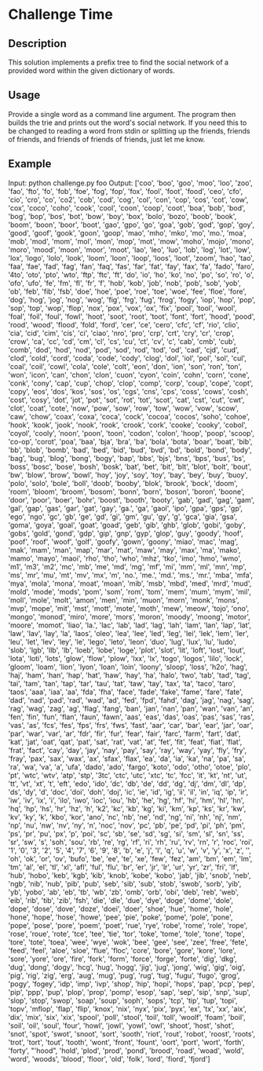 # Challenge Time

## Description
This solution implements a prefix tree to find the social network of a provided word within the given dictionary of words.

## Usage
Provide a single word as a command line argument. The program then builds the trie and prints out the word's social network. If you need this to be changed to reading a word from stdin or splitting up the friends, friends of friends, and friends of friends of friends, just let me know.

## Example
Input: python challenge.py foo
Output: ['coo', 'boo', 'goo', 'moo', 'loo', 'zoo', 'fao', 'fto', 'fo', 'fob', 'foe', 'fog', 'fop', 'fox', 'fool', 'foot', 'food', 'ceo', 'cfo', 'cio', 'cro', 'co', 'co2', 'cob', 'cod', 'cog', 'col', 'con', 'cop', 'cos', 'cot', 'cow', 'cox', 'coco', 'coho', 'cook', 'cool', 'coon', 'coop', 'coot', 'boa', 'bob', 'bod', 'bog', 'bop', 'bos', 'bot', 'bow', 'boy', 'box', 'bolo', 'bozo', 'boob', 'book', 'boom', 'boon', 'boor', 'boot', 'gao', 'gpo', 'go', 'goa', 'gob', 'god', 'gop', 'goy', 'good', 'goof', 'gook', 'goon', 'goop', 'mao', 'mho', 'mko', 'mo', 'mo.', 'moa', 'mob', 'mod', 'mom', 'mol', 'mon', 'mop', 'mot', 'mow', 'moho', 'mojo', 'mono', 'moro', 'mood', 'moon', 'moor', 'moot', 'lao', 'leo', 'luo', 'lob', 'log', 'lot', 'low', 'lox', 'logo', 'lolo', 'look', 'loom', 'loon', 'loop', 'loos', 'loot', 'zoom', 'hao', 'tao', 'faa', 'fae', 'fad', 'fag', 'fan', 'faq', 'fas', 'far', 'fat', 'fay', 'fax', 'fa', 'fado', 'faro', '4to', 'oto', 'pto', 'wto', 'ftp', 'ftc', 'ft', 'do', 'io', 'ho', 'ko', 'no', 'po', 'so', 'ro', 'o', 'ofo', 'ufo', 'fe', 'fm', 'fl', 'fr', 'f', 'hob', 'kob', 'job', 'nob', 'pob', 'sob', 'yob', 'ob', 'feb', 'fib', 'fsb', 'doe', 'hoe', 'poe', 'roe', 'toe', 'woe', 'fee', 'floe', 'fore', 'dog', 'hog', 'jog', 'nog', 'wog', 'fig', 'frg', 'fug', 'frog', 'fogy', 'iop', 'hop', 'pop', 'sop', 'top', 'wop', 'flop', 'nox', 'pox', 'vox', 'ox', 'fix', 'pool', 'tool', 'wool', 'foal', 'foil', 'foul', 'fowl', 'hoot', 'soot', 'root', 'toot', 'font', 'fort', 'hood', 'pood', 'rood', 'wood', 'flood', 'fold', 'ford', 'cer', 'ce', 'cero', 'cfc', 'cf', 'rio', 'clio', 'cia', 'cid', 'cim', 'cis', 'ci', 'ciao', 'nro', 'pro', 'crp', 'crt', 'cry', 'cr', 'crop', 'crow', 'ca', 'cc', 'cd', 'cm', 'cl', 'cs', 'cu', 'ct', 'cv', 'c', 'cab', 'cmb', 'cub', 'comb', 'dod', 'hod', 'nod', 'pod', 'sod', 'rod', 'tod', 'od', 'cad', 'cjd', 'cud', 'clod', 'cold', 'cord', 'coda', 'code', 'cody', 'clog', 'dol', 'iol', 'pol', 'sol', 'cul', 'coal', 'coil', 'cowl', 'cola', 'cole', 'colt', 'eon', 'don', 'ion', 'son', 'ron', 'ton', 'won', 'icon', 'can', 'chon', 'clon', 'cuon', 'cyon', 'coin', 'cohn', 'corn', 'cone', 'conk', 'cony', 'cap', 'cup', 'chop', 'clop', 'comp', 'corp', 'coup', 'cope', 'copt', 'copy', 'eos', 'dos', 'kos', 'sos', 'os', 'cgs', 'cns', 'cps', 'coss', 'cows', 'cosh', 'cost', 'cosy', 'dot', 'jot', 'pot', 'sot', 'rot', 'tot', 'scot', 'cat', 'cst', 'cut', 'cwt', 'clot', 'coat', 'cote', 'now', 'pow', 'sow', 'row', 'tow', 'wow', 'vow', 'scow', 'caw', 'chow', 'coax', 'coxa', 'coca', 'cock', 'cocoa', 'cocos', 'soho', 'cohoe', 'hook', 'kook', 'jook', 'nook', 'rook', 'crook', 'cork', 'cooke', 'cooky', 'cobol', 'coyol', 'cooly', 'noon', 'poon', 'toon', 'codon', 'colon', 'hoop', 'poop', 'scoop', 'co-op', 'corot', 'poa', 'baa', 'bja', 'bra', 'ba', 'bola', 'bota', 'boar', 'boat', 'bib', 'bb', 'blob', 'bomb', 'bad', 'bed', 'bid', 'bud', 'bvd', 'bd', 'bold', 'bond', 'body', 'bag', 'bug', 'blog', 'bong', 'bogy', 'bap', 'bbs', 'bjs', 'bns', 'bps', 'bus', 'bs', 'boss', 'bosc', 'bose', 'bosh', 'bosk', 'bat', 'bet', 'bit', 'blt', 'blot', 'bolt', 'bout', 'bw', 'blow', 'brow', 'bowl', 'hoy', 'joy', 'soy', 'toy', 'bay', 'bey', 'buy', 'buoy', 'polo', 'solo', 'bole', 'boll', 'doob', 'booby', 'blok', 'brook', 'bock', 'doom', 'room', 'bloom', 'broom', 'bosom', 'bonn', 'born', 'boson', 'boron', 'boone', 'door', 'poor', 'boer', 'bohr', 'boost', 'booth', 'booty', 'gab', 'gad', 'gag', 'gam', 'gal', 'gap', 'gas', 'gar', 'gat', 'gay', 'ga.', 'ga', 'gaol', 'ipo', 'gpa', 'gps', 'gp', 'ego', 'ngo', 'gc', 'gb', 'ge', 'gd', 'gi', 'gm', 'gu', 'gy', 'g', 'gca', 'gia', 'gsa', 'goma', 'goya', 'goal', 'goat', 'goad', 'geb', 'gib', 'ghb', 'glob', 'gobi', 'goby', 'gobs', 'gold', 'gond', 'gdp', 'gip', 'gnp', 'gyp', 'glop', 'guy', 'goody', 'hoof', 'poof', 'roof', 'woof', 'golf', 'goofy', 'gown', 'goony', 'miao', 'mac', 'mag', 'mak', 'mam', 'man', 'map', 'mar', 'mat', 'maw', 'may', 'max', 'ma', 'mako', 'mamo', 'mayo', 'maoi', 'rho', 'tho', 'who', 'mhz', 'tko', 'imo', 'hmo', 'wmo', 'm1', 'm3', 'm2', 'mc', 'mb', 'me', 'md', 'mg', 'mf', 'mi', 'mm', 'ml', 'mn', 'mp', 'ms', 'mr', 'mu', 'mt', 'mv', 'mx', 'm', 'no.', 'me.', 'md.', 'ms.', 'mr.', 'mba', 'mfa', 'mya', 'mola', 'mona', 'moat', 'moan', 'mib', 'msb', 'mbd', 'med', 'mrd', 'mud', 'mold', 'mode', 'mods', 'pom', 'som', 'rom', 'tom', 'mem', 'mum', 'mym', 'mil', 'moll', 'mole', 'molt', 'amon', 'men', 'min', 'muon', 'morn', 'monk', 'mons', 'mvp', 'mope', 'mit', 'mst', 'mott', 'mote', 'moth', 'mew', 'meow', 'tojo', 'ono', 'mongo', 'monod', 'miro', 'more', 'mors', 'moron', 'moody', 'moong', 'motor', 'moore', 'momot', 'liao', 'la.', 'lac', 'lab', 'lad', 'lag', 'lah', 'lam', 'lan', 'lap', 'lat', 'law', 'lav', 'lay', 'la', 'laos', 'oleo', 'lea', 'lee', 'led', 'leg', 'lei', 'lek', 'lem', 'ler', 'leu', 'let', 'lev', 'ley', 'le', 'lego', 'leto', 'leon', 'duo', 'lug', 'lux', 'lu', 'ludo', 'slob', 'lgb', 'llb', 'lb', 'loeb', 'lobe', 'loge', 'plot', 'slot', 'lit', 'loft', 'lost', 'lout', 'lota', 'loti', 'lots', 'glow', 'flow', 'plow', 'lxx', 'lx', 'togo', 'logos', 'lilo', 'lock', 'gloom', 'loam', 'lion', 'lyon', 'loan', 'loin', 'loony', 'sloop', 'loss', 'h2o', 'hag', 'haj', 'ham', 'han', 'hap', 'hat', 'haw', 'hay', 'ha', 'halo', 'two', 'tab', 'tad', 'tag', 'tai', 'tam', 'tan', 'tap', 'tar', 'tau', 'tat', 'taw', 'tay', 'tax', 'ta', 'taco', 'taro', 'taos', 'aaa', 'iaa', 'aa', 'fda', 'fha', 'face', 'fade', 'fake', 'fame', 'fare', 'fate', 'dad', 'nad', 'pad', 'rad', 'wad', 'ad', 'fed', 'fpd', 'fahd', 'dag', 'jag', 'nag', 'sag', 'rag', 'wag', 'zag', 'ag', 'flag', 'fang', 'ban', 'jan', 'nan', 'pan', 'wan', 'van', 'an', 'fen', 'fin', 'fun', 'flan', 'faun', 'fawn', 'aas', 'eas', 'das', 'oas', 'pas', 'sas', 'ras', 'vas', 'as', 'fcs', 'fes', 'fps', 'frs', 'fws', 'fast', 'aar', 'car', 'bar', 'ear', 'jar', 'oar', 'par', 'war', 'var', 'ar', 'fdr', 'fir', 'fur', 'fear', 'fair', 'farc', 'farm', 'fart', 'dat', 'kat', 'jat', 'oat', 'qat', 'pat', 'sat', 'rat', 'vat', 'at', 'fet', 'fit', 'feat', 'fiat', 'flat', 'frat', 'fact', 'cay', 'day', 'jay', 'nay', 'pay', 'say', 'ray', 'way', 'yay', 'fly', 'fry', 'fray', 'pax', 'sax', 'wax', 'ax', 'sfax', 'flax', 'ea', 'da', 'ia', 'ka', 'na', 'pa', 'sa', 'ra', 'wa', 'va', 'a', 'ufa', 'dado', 'ado', 'fargo', 'koto', 'odo', 'otho', 'otoe', 'plo', 'pt', 'wtc', 'wtv', 'atp', 'stp', '3tc', 'ctc', 'utc', 'xtc', 'tc', 'fcc', 'it', 'kt', 'nt', 'ut', 'tt', 'vt', 'xt', 't', 'eft', 'edo', 'ido', 'dc', 'db', 'de', 'dd', 'dg', 'dj', 'dm', 'dl', 'dp', 'ds', 'dy', 'd', 'doc', 'doi', 'doh', 'doj', 'ic', 'ie', 'id', 'ig', 'ii', 'il', 'in', 'iq', 'ip', 'ir', 'iw', 'iv', 'ix', 'i', 'ilo', 'iwo', 'ioc', 'iou', 'hb', 'he', 'hg', 'hf', 'hi', 'hm', 'hl', 'hn', 'hq', 'hp', 'hs', 'hr', 'hz', 'h', 'k2', 'kc', 'kb', 'kg', 'ki', 'km', 'kp', 'ks', 'kr', 'kw', 'kv', 'ky', 'k', 'kbo', 'kor', 'ano', 'nc', 'nb', 'ne', 'nd', 'ng', 'ni', 'nh', 'nj', 'nm', 'np', 'nu', 'nw', 'nv', 'ny', 'n', 'noc', 'nov', 'pc', 'pb', 'pe', 'pd', 'pi', 'ph', 'pm', 'ps', 'pr', 'pu', 'px', 'p', 'poi', 'sc', 'sb', 'se', 'sd', 'sg', 'si', 'sm', 'sl', 'sn', 'ss', 'sr', 'sw', 's', 'soh', 'sou', 'rb', 're', 'rg', 'rf', 'ri', 'rh', 'ru', 'rv', 'rn', 'r', 'roc', 'roi', '1', '0', '3', '2', '5', '4', '7', '6', '9', '8', 'b', 'e', 'j', 'l', 'q', 'u', 'w', 'v', 'y', 'x', 'z', '', 'oh', 'ok', 'or', 'ov', 'bufo', 'be', 'ee', 'te', 'xe', 'few', 'fez', 'am', 'bm', 'em', 'lm', 'tm', 'al', 'el', 'tl', 'xl', 'afl', 'ful', 'flu', 'br', 'er', 'jr', 'lr', 'ur', 'yr', 'zr', 'fri', 'lf', 'hub', 'hobo', 'keb', 'kgb', 'kib', 'knob', 'kobe', 'kobo', 'jab', 'jib', 'snob', 'neb', 'ngb', 'nib', 'nub', 'pib', 'pub', 'seb', 'sib', 'sub', 'stob', 'swob', 'sorb', 'yib', 'yb', 'yobo', 'ab', 'eb', 'tb', 'wb', 'zb', 'omb', 'orb', 'obi', 'deb', 'reb', 'web', 'eib', 'rib', 'tib', 'zib', 'fsh', 'die', 'dle', 'due', 'dye', 'doge', 'dome', 'dole', 'dope', 'dose', 'dove', 'doze', 'doei', 'doer', 'shoe', 'hue', 'home', 'hole', 'hone', 'hope', 'hose', 'howe', 'pee', 'pie', 'poke', 'pome', 'pole', 'pone', 'pope', 'pose', 'pore', 'poem', 'poet', 'rue', 'rye', 'robe', 'rome', 'role', 'rope', 'rose', 'roue', 'rote', 'tce', 'tee', 'tie', 'tor', 'toke', 'tome', 'tole', 'tone', 'tope', 'tore', 'tote', 'toea', 'wee', 'wye', 'wok', 'bee', 'gee', 'see', 'zee', 'free', 'fete', 'feed', 'feel', 'aloe', 'sloe', 'flue', 'floc', 'core', 'bore', 'gore', 'kore', 'lore', 'sore', 'yore', 'ore', 'fire', 'fork', 'form', 'force', 'forge', 'forte', 'dig', 'dkg', 'dug', 'dong', 'dogy', 'hcg', 'hug', 'hogg', 'jig', 'jug', 'jong', 'wig', 'gig', 'oig', 'pig', 'rig', 'zig', 'erg', 'aug', 'mug', 'pug', 'rug', 'tug', 'fugu', 'fugo', 'grog', 'pogy', 'fogey', 'idp', 'imp', 'ivp', 'shop', 'hip', 'hopi', 'hops', 'pap', 'pcp', 'pep', 'pip', 'ppp', 'pup', 'plop', 'prop', 'pomp', 'esop', 'sap', 'sep', 'sip', 'snp', 'sup', 'slop', 'stop', 'swop', 'soap', 'soup', 'soph', 'sops', 'tcp', 'tip', 'tup', 'topi', 'topv', 'mflop', 'flap', 'flip', 'knox', 'nix', 'nyx', 'pix', 'pyx', 'ex', 'tx', 'xx', 'aix', 'dix', 'mix', 'six', 'xix', 'spool', 'poll', 'stool', 'toil', 'toll', 'woolf', 'foam', 'boil', 'soil', 'oil', 'soul', 'four', 'howl', 'jowl', 'yowl', 'owl', 'shoot', 'host', 'shot', 'snot', 'spot', 'swot', 'snoot', 'sort', 'sooth', 'riot', 'rout', 'robot', 'roost', 'roots', 'trot', 'tort', 'tout', 'tooth', 'wont', 'front', 'fount', 'oort', 'port', 'wort', 'forth', 'forty', "'hood", 'hold', 'plod', 'prod', 'pond', 'brood', 'road', 'woad', 'wold', 'word', 'woods', 'blood', 'floor', 'old', 'folk', 'lord', 'fiord', 'fjord']
